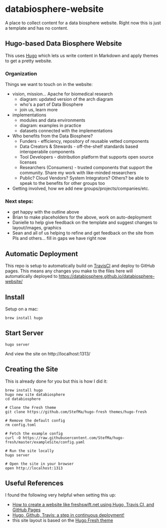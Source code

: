 # databiosphere-website

A place to collect content for a data biosphere website.  Right now this is just a template and has no content.

## Hugo-based Data Biosphere Website

This uses [Hugo](https://gohugo.io/) which lets us write content in Markdown and apply themes to get a pretty website.

### Organization

Things we want to touch on in the website:

* vision, mission... Apache for biomedical research
  * diagram: updated version of the arch diagram
  * who's a part of Data Biosphere
  * join us, learn more
* implementations
  * modules and data environments
  * diagram: examples in practice
  * datasets connected with the implementations
* Who benefits from the Data Biosphere?  
  * Funders - efficiency, repository of reusable vetted components
  * Data Creators & Stewards - off-the-shelf standards based interoperabile components
  * Tool Developers - distribution platform that supports open source licenses
  * Researchers (Consumers) - trusted components that support the community. Share my work with like-minded researchers
  * Public? Cloud Vendors? System Integrators? Others? be able to speak to the benefits for other groups too
* Getting involved, how we add new groups/projects/companies/etc.

### Next steps:
* get happy with the outline above
* Brian to make placeholders for the above, work on auto-deployment
* Danielle to help give feedback on the template and suggest changes to layout/images, graphics
* Sean and all of us helping to refine and get feedback on the site from PIs and others... fill in gaps we have right now

## Automatic Deployment

This repo is setup to automatically build on [TravisCI](https://travis-ci.org/DataBiosphere/databiosphere-website) and deploy to GitHub pages.  This means any changes you make to the files here will automatically deployed to https://databiosphere.github.io/databiosphere-website/

## Install

Setup on a mac:

    brew install hugo

## Start Server

    hugo server

And view the site on http://localhost:1313/

## Creating the Site

This is already done for you but this is how I did it:

```
brew install hugo
hugo new site databiosphere
cd databiosphere

# Clone the Fresh theme
git clone https://github.com/StefMa/hugo-fresh themes/hugo-fresh

# Remove the default config
rm config.toml

# Fetch the example config
curl -O https://raw.githubusercontent.com/StefMa/hugo-fresh/master/exampleSite/config.yaml

# Run the site locally
hugo server

# Open the site in your browser
open http://localhost:1313
```

## Useful References

I found the following very helpful when setting this up:

* [How to create a website like freshswift.net using Hugo, Travis CI, and GitHub Pages](https://medium.com/zendesk-engineering/how-to-create-a-website-like-freshswift-net-using-hugo-travis-ci-and-github-pages-67be6f480298)
* [Hugo, Github, Travis: a step in continuous deployment!](https://insileco.github.io/2018/03/30/hugo-github-travis-a-step-in-continuous-deployment/)
* this site layout is based on the [Hugo Fresh theme](https://themes.gohugo.io/hugo-fresh/)
